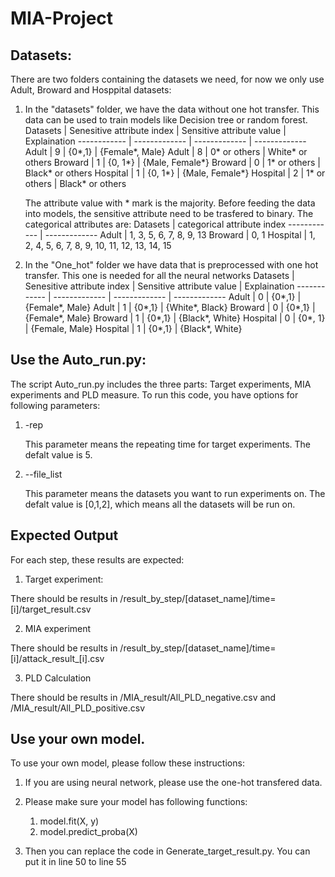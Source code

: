 # MIA-Project

## Datasets:
There are two folders containing the datasets we need, for now we only use Adult, Broward and Hosppital datasets:
1) In the "datasets" folder, we have the data without one hot transfer. This data can be used to train models like Decision tree or random forest.
   Datasets | Senesitive attribute index | Sensitive attribute value | Explaination 
   ------------ | ------------- | ------------- | ------------- 
   Adult | 9 | {0*,1} | {Female*, Male}
   Adult | 8 | 0* or others | White* or others
   Broward | 1 | {0, 1*} | {Male, Female*}
   Broward | 0 | 1* or others | Black* or others
   Hospital | 1 | {0, 1*} | {Male, Female*}
   Hospital | 2 | 1* or others | Black* or others
   
   The attribute value with * mark is the majority. Before feeding the data into models, the sensitive attribute need to be trasfered to binary.
   The categorical attributes are:
   Datasets | categorical attribute index 
   ------------ | ------------- 
   Adult | 1, 3, 5, 6, 7, 8, 9, 13 
   Broward | 0, 1 
   Hospital | 1, 2, 4, 5, 6, 7, 8, 9, 10, 11, 12, 13, 14, 15
   
3) In the "One_hot" folder we have data that is preprocessed with one hot transfer. This one is needed for all the neural networks
   Datasets | Senesitive attribute index | Sensitive attribute value | Explaination 
   ------------ | ------------- | ------------- | ------------- 
   Adult | 0 | {0*,1} | {Female*, Male}
   Adult | 1 | {0*,1} | {White*, Black}
   Broward | 0 | {0*,1} | {Female*, Male}
   Broward | 1 | {0*,1} | {Black*, White}
   Hospital | 0 | {0*, 1} | {Female, Male}
   Hospital | 1 | {0*,1} | {Black*, White}
   
## Use the Auto_run.py:
The script Auto_run.py includes the three parts: Target experiments, MIA experiments and PLD measure. To run this code, you have options for following parameters:
1. -rep

   This parameter means the repeating time for target experiments. The defalt value is 5.
2. --file_list

   This parameter means the datasets you want to run experiments on. The defalt value is [0,1,2], which means all the datasets will be run on.
   
## Expected Output
For each step, these results are expected:
1. Target experiment:

There should be results in /result_by_step/[dataset_name]/time=[i]/target_result.csv

2. MIA experiment

There should be results in /result_by_step/[dataset_name]/time=[i]/attack_result_[i].csv

3. PLD Calculation

There should be results in /MIA_result/All_PLD_negative.csv and /MIA_result/All_PLD_positive.csv
   
## Use your own model.
To use your own model, please follow these instructions:
1. If you are using neural network, please use the one-hot transfered data.
2. Please make sure your model has following functions:

   1) model.fit(X, y)
   2) model.predict_proba(X)
3. Then you can replace the code in Generate_target_result.py. You can put it in line 50 to line 55

